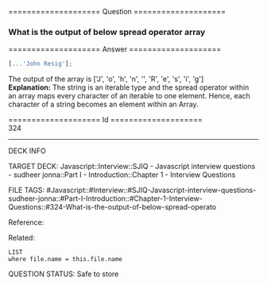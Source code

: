 ==================== Question ====================  

### What is the output of below spread operator array  

==================== Answer ====================  

```javascript
[...'John Resig'];
```

The output of the array is ['J', 'o', 'h', 'n', '', 'R', 'e', 's', 'i', 'g']  
**Explanation:** The string is an iterable type and the spread operator within
an array maps every character of an iterable to one element. Hence, each
character of a string becomes an element within an Array.

==================== Id ====================  
324
<!--ID: 1707879824987-->

---

DECK INFO

TARGET DECK: Javascript::Interview::SJIQ - Javascript interview questions - sudheer jonna::Part I - Introduction::Chapter 1 - Interview Questions

FILE TAGS: #Javascript::#Interview::#SJIQ-Javascript-interview-questions-sudheer-jonna::#Part-I-Introduction::#Chapter-1-Interview-Questions::#324-What-is-the-output-of-below-spread-operato

Reference:

Related:

```dataview
LIST
where file.name = this.file.name
```
QUESTION STATUS: Safe to store
